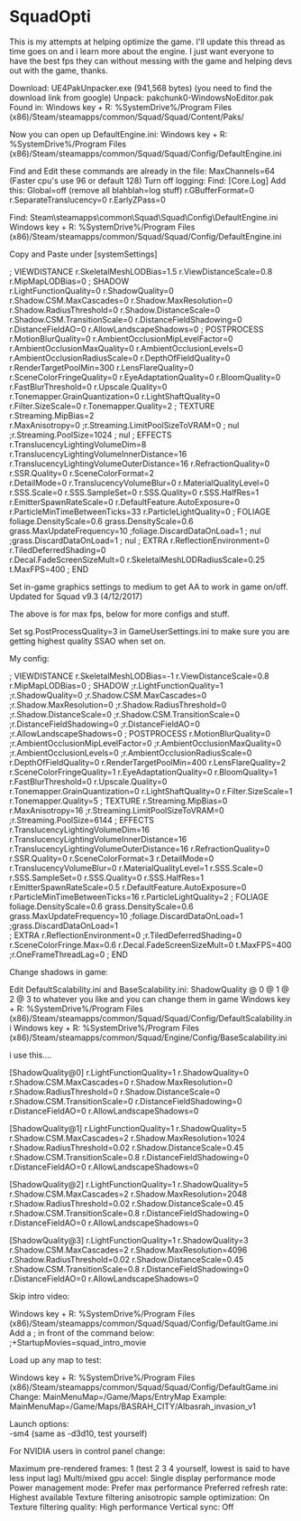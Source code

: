 # SquadOpti
This is my attempts at helping optimize the game. I'll update this thread as time goes on and i learn more about the engine. I just want everyone to have the best fps they can without messing with the game and helping devs out with the game, thanks.

Download: UE4PakUnpacker.exe (941,568 bytes) (you need to find the download link from google)
Unpack: pakchunk0-WindowsNoEditor.pak
Found in:
Windows key + R: %SystemDrive%/Program Files (x86)/Steam/steamapps/common/Squad/Squad/Content/Paks/

Now you can open up DefaultEngine.ini:
Windows key + R: %SystemDrive%/Program Files (x86)/Steam/steamapps/common/Squad/Squad/Config/DefaultEngine.ini

Find and Edit these commands are already in the file:
MaxChannels=64  (Faster cpu's use 96 or default 128)
Turn off logging: Find: [Core.Log] Add this: Global=off (remove all blahblah=log stuff)
r.GBufferFormat=0
r.SeparateTranslucency=0
r.EarlyZPass=0

Find: Steam\steamapps\common\Squad\Squad\Config\DefaultEngine.ini
Windows key + R: %SystemDrive%/Program Files (x86)/Steam/steamapps/common/Squad/Squad/Config/DefaultEngine.ini

Copy and Paste under [systemSettings]

; VIEWDISTANCE
r.SkeletalMeshLODBias=1.5
r.ViewDistanceScale=0.8
r.MipMapLODBias=0
; SHADOW  
r.LightFunctionQuality=0
r.ShadowQuality=0
r.Shadow.CSM.MaxCascades=0
r.Shadow.MaxResolution=0
r.Shadow.RadiusThreshold=0
r.Shadow.DistanceScale=0
r.Shadow.CSM.TransitionScale=0
r.DistanceFieldShadowing=0
r.DistanceFieldAO=0
r.AllowLandscapeShadows=0
; POSTPROCESS
r.MotionBlurQuality=0
r.AmbientOcclusionMipLevelFactor=0
r.AmbientOcclusionMaxQuality=0
r.AmbientOcclusionLevels=0
r.AmbientOcclusionRadiusScale=0
r.DepthOfFieldQuality=0
r.RenderTargetPoolMin=300
r.LensFlareQuality=0
r.SceneColorFringeQuality=0
r.EyeAdaptationQuality=0
r.BloomQuality=0
r.FastBlurThreshold=0
r.Upscale.Quality=0
r.Tonemapper.GrainQuantization=0
r.LightShaftQuality=0
r.Filter.SizeScale=0
r.Tonemapper.Quality=2
; TEXTURE
r.Streaming.MipBias=2  
r.MaxAnisotropy=0
;r.Streaming.LimitPoolSizeToVRAM=0 ; nul
;r.Streaming.PoolSize=1024 ; nul
; EFFECTS
r.TranslucencyLightingVolumeDim=8
r.TranslucencyLightingVolumeInnerDistance=16  
r.TranslucencyLightingVolumeOuterDistance=16 
r.RefractionQuality=0
r.SSR.Quality=0
r.SceneColorFormat=2  
r.DetailMode=0
r.TranslucencyVolumeBlur=0
r.MaterialQualityLevel=0
r.SSS.Scale=0
r.SSS.SampleSet=0
r.SSS.Quality=0
r.SSS.HalfRes=1
r.EmitterSpawnRateScale=0
r.DefaultFeature.AutoExposure=0
r.ParticleMinTimeBetweenTicks=33
r.ParticleLightQuality=0
; FOLIAGE
foliage.DensityScale=0.6
grass.DensityScale=0.6
grass.MaxUpdateFrequency=10
;foliage.DiscardDataOnLoad=1 ; nul
;grass.DiscardDataOnLoad=1 ; nul 
; EXTRA
r.ReflectionEnvironment=0  
r.TiledDeferredShading=0  
r.Decal.FadeScreenSizeMult=0
r.SkeletalMeshLODRadiusScale=0.25 
t.MaxFPS=400
; END


Set in-game graphics settings to medium to get AA to work in game on/off.
Updated for Squad v9.3 (4/12/2017)

The above is for max fps, below for more configs and stuff.

Set sg.PostProcessQuality=3 in GameUserSettings.ini to make sure you are getting highest quality SSAO when set on.

My config:

; VIEWDISTANCE
r.SkeletalMeshLODBias=-1
r.ViewDistanceScale=0.8
r.MipMapLODBias=0
; SHADOW
;r.LightFunctionQuality=1
;r.ShadowQuality=0
;r.Shadow.CSM.MaxCascades=0
;r.Shadow.MaxResolution=0
;r.Shadow.RadiusThreshold=0
;r.Shadow.DistanceScale=0
;r.Shadow.CSM.TransitionScale=0
;r.DistanceFieldShadowing=0
;r.DistanceFieldAO=0
;r.AllowLandscapeShadows=0
; POSTPROCESS
r.MotionBlurQuality=0
;r.AmbientOcclusionMipLevelFactor=0
;r.AmbientOcclusionMaxQuality=0
;r.AmbientOcclusionLevels=0
;r.AmbientOcclusionRadiusScale=0
r.DepthOfFieldQuality=0
r.RenderTargetPoolMin=400
r.LensFlareQuality=2
r.SceneColorFringeQuality=1
r.EyeAdaptationQuality=0
r.BloomQuality=1
r.FastBlurThreshold=0
r.Upscale.Quality=0
r.Tonemapper.GrainQuantization=0
r.LightShaftQuality=0
r.Filter.SizeScale=1
r.Tonemapper.Quality=5
; TEXTURE
r.Streaming.MipBias=0
r.MaxAnisotropy=16
;r.Streaming.LimitPoolSizeToVRAM=0
;r.Streaming.PoolSize=6144
; EFFECTS
r.TranslucencyLightingVolumeDim=16
r.TranslucencyLightingVolumeInnerDistance=16  
r.TranslucencyLightingVolumeOuterDistance=16
r.RefractionQuality=0
r.SSR.Quality=0
r.SceneColorFormat=3
r.DetailMode=0
r.TranslucencyVolumeBlur=0
r.MaterialQualityLevel=1
r.SSS.Scale=0
r.SSS.SampleSet=0
r.SSS.Quality=0
r.SSS.HalfRes=1
r.EmitterSpawnRateScale=0.5
r.DefaultFeature.AutoExposure=0
r.ParticleMinTimeBetweenTicks=16
r.ParticleLightQuality=2
; FOLIAGE
foliage.DensityScale=0.6
grass.DensityScale=0.6
grass.MaxUpdateFrequency=10
;foliage.DiscardDataOnLoad=1 
;grass.DiscardDataOnLoad=1  
; EXTRA
r.ReflectionEnvironment=0
;r.TiledDeferredShading=0 
r.SceneColorFringe.Max=0.6
r.Decal.FadeScreenSizeMult=0
t.MaxFPS=400
;r.OneFrameThreadLag=0
; END

Change shadows in game:

Edit DefaultScalability.ini and BaseScalability.ini: ShadowQuality @ 0 @ 1 @ 2 @ 3 to whatever you like and you can change them in game
Windows key + R: %SystemDrive%/Program Files (x86)/Steam/steamapps/common/Squad/Squad/Config/DefaultScalability.ini
Windows key + R: %SystemDrive%/Program Files (x86)/Steam/steamapps/common/Squad/Engine/Config/BaseScalability.ini

i use this....

[ShadowQuality@0]
r.LightFunctionQuality=1
r.ShadowQuality=0
r.Shadow.CSM.MaxCascades=0
r.Shadow.MaxResolution=0
r.Shadow.RadiusThreshold=0
r.Shadow.DistanceScale=0
r.Shadow.CSM.TransitionScale=0
r.DistanceFieldShadowing=0
r.DistanceFieldAO=0
r.AllowLandscapeShadows=0

[ShadowQuality@1]
r.LightFunctionQuality=1
r.ShadowQuality=5
r.Shadow.CSM.MaxCascades=2
r.Shadow.MaxResolution=1024
r.Shadow.RadiusThreshold=0.02
r.Shadow.DistanceScale=0.45
r.Shadow.CSM.TransitionScale=0.8
r.DistanceFieldShadowing=0
r.DistanceFieldAO=0
r.AllowLandscapeShadows=0

[ShadowQuality@2]
r.LightFunctionQuality=1
r.ShadowQuality=5
r.Shadow.CSM.MaxCascades=2
r.Shadow.MaxResolution=2048
r.Shadow.RadiusThreshold=0.02
r.Shadow.DistanceScale=0.45
r.Shadow.CSM.TransitionScale=0.8
r.DistanceFieldShadowing=0
r.DistanceFieldAO=0
r.AllowLandscapeShadows=0

[ShadowQuality@3]
r.LightFunctionQuality=1
r.ShadowQuality=3
r.Shadow.CSM.MaxCascades=2
r.Shadow.MaxResolution=4096
r.Shadow.RadiusThreshold=0.02
r.Shadow.DistanceScale=0.45
r.Shadow.CSM.TransitionScale=0.8
r.DistanceFieldShadowing=0
r.DistanceFieldAO=0
r.AllowLandscapeShadows=0

Skip intro video:

Windows key + R: %SystemDrive%/Program Files (x86)/Steam/steamapps/common/Squad/Squad/Config/DefaultGame.ini
Add a ; in front of the command below:
;+StartupMovies=squad_intro_movie

Load up any map to test:

Windows key + R: %SystemDrive%/Program Files (x86)/Steam/steamapps/common/Squad/Squad/Config/DefaultGame.ini
Change: MainMenuMap=/Game/Maps/EntryMap
Example: MainMenuMap=/Game/Maps/BASRAH_CITY/Albasrah_invasion_v1

Launch options:  
-sm4 (same as -d3d10, test yourself)

For NVIDIA users in control panel change:

Maximum pre-rendered frames: 1  (test 2 3 4 yourself, lowest is said to have less input lag)
Multi/mixed gpu accel: Single display performance mode
Power management mode: Prefer max performance
Preferred refresh rate: Highest available
Texture filtering anisotropic sample optimization: On
Texture filtering quality: High performance
Vertical sync: Off

